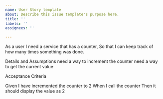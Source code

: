 ```yaml
---
name: User Story template
about: Describe this issue template's purpose here.
title: ''
labels: ''
assignees: ''

---
```


As a user
I need a service that has a counter,
So that I can keep track of how many times something was done.

Details and Assumptions
need a way to increment the counter
need a way to get the current value

Acceptance Criteria

Given I have incremented the counter to 2
When I call the counter
Then it should display the value as 2
